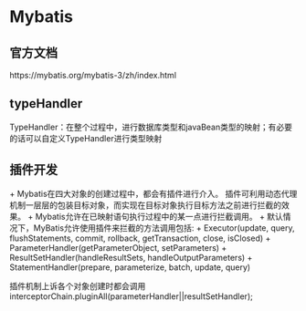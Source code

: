 # Mybatis
<h2>官方文档</h2>
https://mybatis.org/mybatis-3/zh/index.html

<h2>typeHandler</h2>
TypeHandler：在整个过程中，进行数据库类型和javaBean类型的映射；有必要的话可以自定义TypeHandler进行类型映射

<h2>插件开发</h2>
+ Mybatis在四大对象的创建过程中，都会有插件进行介入。
插件可利用动态代理机制一层层的包装目标对象，而实现在目标对象执行目标方法之前进行拦截的效果。
+ Mybatis允许在已映射语句执行过程中的某一点进行拦截调用。
+ 默认情况下，MyBatis允许使用插件来拦截的方法调用包括:
    + Executor(update, query, flushStatements, commit, rollback, getTransaction, close, isClosed)
    + ParameterHandler(getParameterObject, setParameters)
    + ResultSetHandler(handleResultSets, handleOutputParameters)
    + StatementHandler(prepare, parameterize, batch, update, query)

  插件机制上诉各个对象创建时都会调用interceptorChain.pluginAll(parameterHandler||resultSetHandler);